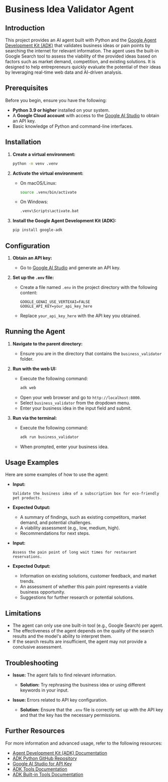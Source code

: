 # Business Idea Validator Agent

## Introduction

This project provides an AI agent built with Python and the [Google Agent Development Kit (ADK)](https://google.github.io/adk-docs/) that validates business ideas or pain points by searching the internet for relevant information. The agent uses the built-in Google Search tool to assess the viability of the provided ideas based on factors such as market demand, competition, and existing solutions. It is designed to help entrepreneurs quickly evaluate the potential of their ideas by leveraging real-time web data and AI-driven analysis.

## Prerequisites

Before you begin, ensure you have the following:

- **Python 3.9 or higher** installed on your system.
- A **Google Cloud account** with access to the [Google AI Studio](https://aistudio.google.com/apikey) to obtain an API key.
- Basic knowledge of Python and command-line interfaces.

## Installation

1. **Create a virtual environment:**

   ```bash
   python -m venv .venv
   ```

2. **Activate the virtual environment:**

   - On macOS/Linux:
     ```bash
     source .venv/bin/activate
     ```
   - On Windows:
     ```bash
     .venv\Scripts\activate.bat
     ```

3. **Install the Google Agent Development Kit (ADK):**

   ```bash
   pip install google-adk
   ```

## Configuration

1. **Obtain an API key:**

   - Go to [Google AI Studio](https://aistudio.google.com/apikey) and generate an API key.

2. **Set up the `.env` file:**

   - Create a file named `.env` in the project directory with the following content:
     ```
     GOOGLE_GENAI_USE_VERTEXAI=FALSE
     GOOGLE_API_KEY=your_api_key_here
     ```
   - Replace `your_api_key_here` with the API key you obtained.

## Running the Agent

1. **Navigate to the parent directory:**

   - Ensure you are in the directory that contains the `business_validator` folder.

2. **Run with the web UI:**

   - Execute the following command:
     ```bash
     adk web
     ```
   - Open your web browser and go to `http://localhost:8000`.
   - Select `business_validator` from the dropdown menu.
   - Enter your business idea in the input field and submit.

3. **Run via the terminal:**

   - Execute the following command:
     ```bash
     adk run business_validator
     ```
   - When prompted, enter your business idea.

## Usage Examples

Here are some examples of how to use the agent:

- **Input:**
  ```
  Validate the business idea of a subscription box for eco-friendly pet products.
  ```

- **Expected Output:**
  - A summary of findings, such as existing competitors, market demand, and potential challenges.
  - A viability assessment (e.g., low, medium, high).
  - Recommendations for next steps.

- **Input:**
  ```
  Assess the pain point of long wait times for restaurant reservations.
  ```

- **Expected Output:**
  - Information on existing solutions, customer feedback, and market trends.
  - An assessment of whether this pain point represents a viable business opportunity.
  - Suggestions for further research or potential solutions.

## Limitations

- The agent can only use one built-in tool (e.g., Google Search) per agent.
- The effectiveness of the agent depends on the quality of the search results and the model's ability to interpret them.
- If the search results are insufficient, the agent may not provide a conclusive assessment.

## Troubleshooting

- **Issue:** The agent fails to find relevant information.
  - **Solution:** Try rephrasing the business idea or using different keywords in your input.

- **Issue:** Errors related to API key configuration.
  - **Solution:** Ensure that the `.env` file is correctly set up with the API key and that the key has the necessary permissions.

## Further Resources

For more information and advanced usage, refer to the following resources:

- [Agent Development Kit (ADK) Documentation](https://google.github.io/adk-docs/)
- [ADK Python GitHub Repository](https://github.com/google/adk-python)
- [Google AI Studio for API Key](https://aistudio.google.com/apikey)
- [ADK Tools Documentation](https://google.github.io/adk-docs/tools/)
- [ADK Built-in Tools Documentation](https://google.github.io/adk-docs/tools/built-in-tools/)